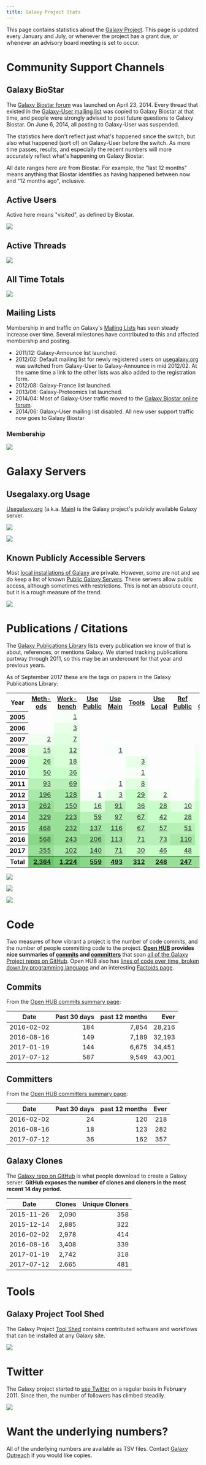 ```yaml
---
title: Galaxy Project Stats
---
```

This page contains statistics about the [Galaxy Project](/src/galaxy-project/index.md).  This page is updated every January and July, or whenever the project has a grant due, or whenever an advisory board meeting is set to occur.



# Community Support Channels

## Galaxy BioStar

The [Galaxy Biostar forum](https://biostar.usegalaxy.org/) was launched on April 23, 2014.  Every thread that existed in the [Galaxy-User mailing list](/src/galaxy-project/statistics/index.md#mailing-lists) was copied to Galaxy Biostar at that time, and people were strongly advised to post future questions to Galaxy Biostar.  On June 6, 2014, all posting to Galaxy-User was suspended.

The statistics here don't reflect just what's happened since the switch, but also what happened (sort of) on Galaxy-User before the switch.  As more time passes, results, and especially the recent numbers will more accurately reflect what's happening on Galaxy Biostar.

All date ranges here are from Biostar.  For example, the "last 12 months" means anything that Biostar identifies as having happened between now and "12 months ago", inclusive.

## Active Users

Active here means "visited", as defined by Biostar.

[![](/src/galaxy-project/statistics/biostar_active_users.png)](https://docs.google.com/spreadsheets/d/1mKs0ImBWgBPqi_05w2e2dvQw22O7cxZkavKSfZ1n2aA/pubchart?oid=540758257&format=interactive)

## Active Threads

[![](/src/galaxy-project/statistics/biostar_active_threads.png)](https://docs.google.com/spreadsheets/d/1mKs0ImBWgBPqi_05w2e2dvQw22O7cxZkavKSfZ1n2aA/pubchart?oid=1611142178&format=interactive)


## All Time Totals

[![](/src/galaxy-project/statistics/biostar_totals.png)](https://docs.google.com/spreadsheets/d/1mKs0ImBWgBPqi_05w2e2dvQw22O7cxZkavKSfZ1n2aA/pubchart?oid=851709991&format=interactive)


## Mailing Lists

Membership in and traffic on Galaxy's [Mailing Lists](/src/mailing-lists/index.md) has seen steady increase over time.  Several milestones have contributed to this and affected membership and posting.

* 2011/12: Galaxy-Announce list launched.
* 2012/02: Default mailing list for newly registered users on [usegalaxy.org](/src/main/index.md) was switched from Galaxy-User to Galaxy-Announce in mid 2012/02. At the same time a link to the other lists was also added to the registration form.
* 2012/08: Galaxy-France list launched.
* 2013/06: Galaxy-Proteomics list launched.
* 2014/04: Most of Galaxy-User traffic moved to the [Galaxy Biostar online forum](https://biostar.usegalaxy.org).
* 2014/06: Galaxy-User mailing list disabled.  All new user support traffic now goes to Galaxy Biostar

### Membership

[![](/src/galaxy-project/statistics/MailingListMemberships.png)](https://docs.google.com/spreadsheets/d/1jQ-Vbdvc8t6Tqw6DsfBBxIu4CGv8FJwY5SaJWkuf6LI/pubchart?oid=1250178895&format=interactive)

# Galaxy Servers

## Usegalaxy.org Usage

[Usegalaxy.org](https://usegalaxy.org/) (a.k.a. [Main](/src/main/index.md)) is the Galaxy project's publicly available Galaxy server.

[![](/src/galaxy-project/statistics/MainRegisteredUsersOverTime.png)](https://docs.google.com/spreadsheets/d/1i0SU5Hd_wrToZk5HgF71TXxDILQ42rNiIBsmPtgaHP0/pubchart?oid=558686006&format=interactive)

[![](/src/galaxy-project/statistics/MainRegisteredUsersPerMonth.png)](https://docs.google.com/spreadsheets/d/1i0SU5Hd_wrToZk5HgF71TXxDILQ42rNiIBsmPtgaHP0/pubchart?oid=909662767&format=interactive)

## Known Publicly Accessible Servers

Most [local installations of Galaxy](/src/admin/get-galaxy/index.md) are private.  However, some are not and we do keep a list of known [Public Galaxy Servers](/src/public-galaxy-servers/index.md).  These servers allow public access, although sometimes with restrictions.  This is not an absolute count, but it is a rough measure of the trend.

[![](/src/galaxy-project/statistics/public_servers.png)](https://docs.google.com/spreadsheets/d/1czXV7tWPPjQQiB-uk0NYsqmC967deQ9OLue0ByXntbs/pubchart?oid=289204282&format=interactive)


# Publications / Citations

The [Galaxy Publications Library](/src/galaxy-publications/index.md) lists every publication we know of that is about, references, or mentions Galaxy.  We started tracking publications partway through 2011, so this may be an undercount for that year and previous years.  

As of September 2017 these are the tags on papers in the Galaxy Publications Library:

<table class="table">
  <tr>
    <th> Year </th>
    <th> <a href="http://www.citeulike.org/group/16008/tag/methods">Meth- ods</a> </th>
    <th> <a href="http://www.citeulike.org/group/16008/tag/workbench">Work- bench</a> </th>
    <th> <a href="http://www.citeulike.org/group/16008/tag/usepublic">Use Public</a> </th>
    <th> <a href="http://www.citeulike.org/group/16008/tag/usemain">Use Main</a> </th>
    <th> <a href="http://www.citeulike.org/group/16008/tag/tools">Tools</a> </th>
    <th> <a href="http://www.citeulike.org/group/16008/tag/uselocal">Use Local</a> </th>
    <th> <a href="http://www.citeulike.org/group/16008/tag/refpublic">Ref Public</a> </th>
    <th> <a href="http://www.citeulike.org/group/16008/tag/isgalaxy">Is Galaxy</a> </th>
    <th> <a href="http://www.citeulike.org/group/16008/tag/cloud">Cloud</a> </th>
    <th> <a href="http://www.citeulike.org/group/16008/tag/other">Other</a> </th>
    <th> <a href="http://www.citeulike.org/group/16008/tag/reproducibility">Re- pro</a> </th>
    <th> <a href="http://www.citeulike.org/group/16008/tag/shared">Shared</a> </th>
    <th> <a href="http://www.citeulike.org/group/16008/tag/unknown">Un- known</a> </th>
    <th> <a href="http://www.citeulike.org/group/16008/tag/howto">How To</a> </th>
    <th> <a href="http://www.citeulike.org/group/16008/tag/project">Pro- ject</a> </th>
    <th> <a href="http://www.citeulike.org/group/16008/tag/visualization">Viz</a> </th>
    <th> <a href="http://www.citeulike.org/group/16008/tag/usecloud">Use Cloud</a> </th>
    <th> Total </th>
  </tr>
  <tr>
    <th> 2005 </th>
    <td >  </td>
    <td  style="text-align: right; background-color: #f8fff8;" > <a href="http://www.citeulike.org/search/group?search=Search+library&group_id=16008&q=year%3A2005+%26%26+tag%3Aworkbench">1</a> </td>
    <td >  </td>
    <td >  </td>
    <td >  </td>
    <td >  </td>
    <td >  </td>
    <td >  </td>
    <td >  </td>
    <td >  </td>
    <td >  </td>
    <td >  </td>
    <td >  </td>
    <td >  </td>
    <td  style="text-align: right; background-color: #f8fff8;" > <a href="http://www.citeulike.org/search/group?search=Search+library&group_id=16008&q=year%3A2005+%26%26+tag%3Aproject">1</a> </td>
    <td >  </td>
    <td >  </td>
    <td  style="text-align: right; background-color: #f0fff0;" > <a href="http://www.citeulike.org/search/group?search=Search+library&group_id=16008&q=year%3A2005">2</a> </td>
  </tr>
  <tr>
    <th> 2006 </th>
    <td >  </td>
    <td  style="text-align: right; background-color: #e8ffe8;" > <a href="http://www.citeulike.org/search/group?search=Search+library&group_id=16008&q=year%3A2006+%26%26+tag%3Aworkbench">3</a> </td>
    <td >  </td>
    <td >  </td>
    <td >  </td>
    <td >  </td>
    <td >  </td>
    <td >  </td>
    <td >  </td>
    <td >  </td>
    <td >  </td>
    <td >  </td>
    <td >  </td>
    <td  style="text-align: right; background-color: #f8fff8;" > <a href="http://www.citeulike.org/search/group?search=Search+library&group_id=16008&q=year%3A2006+%26%26+tag%3Ahowto">1</a> </td>
    <td >  </td>
    <td >  </td>
    <td >  </td>
    <td  style="text-align: right; background-color: #e8ffe8;" > <a href="http://www.citeulike.org/search/group?search=Search+library&group_id=16008&q=year%3A2006">4</a> </td>
  </tr>
  <tr>
    <th> 2007 </th>
    <td  style="text-align: right; background-color: #f0fff0;" > <a href="http://www.citeulike.org/search/group?search=Search+library&group_id=16008&q=year%3A2007+%26%26+tag%3Amethods">2</a> </td>
    <td  style="text-align: right; background-color: #e0ffe0;" > <a href="http://www.citeulike.org/search/group?search=Search+library&group_id=16008&q=year%3A2007+%26%26+tag%3Aworkbench">7</a> </td>
    <td >  </td>
    <td >  </td>
    <td >  </td>
    <td >  </td>
    <td >  </td>
    <td >  </td>
    <td  style="text-align: right; background-color: #f8fff8;" > <a href="http://www.citeulike.org/search/group?search=Search+library&group_id=16008&q=year%3A2007+%26%26+tag%3Acloud">1</a> </td>
    <td >  </td>
    <td >  </td>
    <td >  </td>
    <td >  </td>
    <td  style="text-align: right; background-color: #f0fff0;" > <a href="http://www.citeulike.org/search/group?search=Search+library&group_id=16008&q=year%3A2007+%26%26+tag%3Ahowto">2</a> </td>
    <td  style="text-align: right; background-color: #f0fff0;" > <a href="http://www.citeulike.org/search/group?search=Search+library&group_id=16008&q=year%3A2007+%26%26+tag%3Aproject">2</a> </td>
    <td >  </td>
    <td >  </td>
    <td  style="text-align: right; background-color: #d8ffd8;" > <a href="http://www.citeulike.org/search/group?search=Search+library&group_id=16008&q=year%3A2007">12</a> </td>
  </tr>
  <tr>
    <th> 2008 </th>
    <td  style="text-align: right; background-color: #d8ffd8;" > <a href="http://www.citeulike.org/search/group?search=Search+library&group_id=16008&q=year%3A2008+%26%26+tag%3Amethods">15</a> </td>
    <td  style="text-align: right; background-color: #d8ffd8;" > <a href="http://www.citeulike.org/search/group?search=Search+library&group_id=16008&q=year%3A2008+%26%26+tag%3Aworkbench">12</a> </td>
    <td >  </td>
    <td  style="text-align: right; background-color: #f8fff8;" > <a href="http://www.citeulike.org/search/group?search=Search+library&group_id=16008&q=year%3A2008+%26%26+tag%3Ausemain">1</a> </td>
    <td >  </td>
    <td >  </td>
    <td >  </td>
    <td  style="text-align: right; background-color: #f0fff0;" > <a href="http://www.citeulike.org/search/group?search=Search+library&group_id=16008&q=year%3A2008+%26%26+tag%3Aisgalaxy">2</a> </td>
    <td >  </td>
    <td >  </td>
    <td >  </td>
    <td >  </td>
    <td  style="text-align: right; background-color: #f0fff0;" > <a href="http://www.citeulike.org/search/group?search=Search+library&group_id=16008&q=year%3A2008+%26%26+tag%3Aunknown">2</a> </td>
    <td >  </td>
    <td  style="text-align: right; background-color: #f8fff8;" > <a href="http://www.citeulike.org/search/group?search=Search+library&group_id=16008&q=year%3A2008+%26%26+tag%3Aproject">1</a> </td>
    <td  style="text-align: right; background-color: #f8fff8;" > <a href="http://www.citeulike.org/search/group?search=Search+library&group_id=16008&q=year%3A2008+%26%26+tag%3Avisualization">1</a> </td>
    <td >  </td>
    <td  style="text-align: right; background-color: #c8ffc8;" > <a href="http://www.citeulike.org/search/group?search=Search+library&group_id=16008&q=year%3A2008">32</a> </td>
  </tr>
  <tr>
    <th> 2009 </th>
    <td  style="text-align: right; background-color: #c8ffc8;" > <a href="http://www.citeulike.org/search/group?search=Search+library&group_id=16008&q=year%3A2009+%26%26+tag%3Amethods">26</a> </td>
    <td  style="text-align: right; background-color: #d8ffd8;" > <a href="http://www.citeulike.org/search/group?search=Search+library&group_id=16008&q=year%3A2009+%26%26+tag%3Aworkbench">18</a> </td>
    <td >  </td>
    <td >  </td>
    <td  style="text-align: right; background-color: #e8ffe8;" > <a href="http://www.citeulike.org/search/group?search=Search+library&group_id=16008&q=year%3A2009+%26%26+tag%3Atools">3</a> </td>
    <td >  </td>
    <td >  </td>
    <td  style="text-align: right; background-color: #f0fff0;" > <a href="http://www.citeulike.org/search/group?search=Search+library&group_id=16008&q=year%3A2009+%26%26+tag%3Aisgalaxy">2</a> </td>
    <td >  </td>
    <td  style="text-align: right; background-color: #f8fff8;" > <a href="http://www.citeulike.org/search/group?search=Search+library&group_id=16008&q=year%3A2009+%26%26+tag%3Aother">1</a> </td>
    <td >  </td>
    <td  style="text-align: right; background-color: #f8fff8;" > <a href="http://www.citeulike.org/search/group?search=Search+library&group_id=16008&q=year%3A2009+%26%26+tag%3Ashared">1</a> </td>
    <td  style="text-align: right; background-color: #e8ffe8;" > <a href="http://www.citeulike.org/search/group?search=Search+library&group_id=16008&q=year%3A2009+%26%26+tag%3Aunknown">5</a> </td>
    <td  style="text-align: right; background-color: #f8fff8;" > <a href="http://www.citeulike.org/search/group?search=Search+library&group_id=16008&q=year%3A2009+%26%26+tag%3Ahowto">1</a> </td>
    <td >  </td>
    <td >  </td>
    <td >  </td>
    <td  style="text-align: right; background-color: #b8f0b8;" > <a href="http://www.citeulike.org/search/group?search=Search+library&group_id=16008&q=year%3A2009">53</a> </td>
  </tr>
  <tr>
    <th> 2010 </th>
    <td  style="text-align: right; background-color: #c8ffc8;" > <a href="http://www.citeulike.org/search/group?search=Search+library&group_id=16008&q=year%3A2010+%26%26+tag%3Amethods">50</a> </td>
    <td  style="text-align: right; background-color: #c8ffc8;" > <a href="http://www.citeulike.org/search/group?search=Search+library&group_id=16008&q=year%3A2010+%26%26+tag%3Aworkbench">36</a> </td>
    <td >  </td>
    <td >  </td>
    <td  style="text-align: right; background-color: #f8fff8;" > <a href="http://www.citeulike.org/search/group?search=Search+library&group_id=16008&q=year%3A2010+%26%26+tag%3Atools">1</a> </td>
    <td >  </td>
    <td >  </td>
    <td  style="text-align: right; background-color: #e8ffe8;" > <a href="http://www.citeulike.org/search/group?search=Search+library&group_id=16008&q=year%3A2010+%26%26+tag%3Aisgalaxy">5</a> </td>
    <td >  </td>
    <td  style="text-align: right; background-color: #f8fff8;" > <a href="http://www.citeulike.org/search/group?search=Search+library&group_id=16008&q=year%3A2010+%26%26+tag%3Aother">1</a> </td>
    <td >  </td>
    <td  style="text-align: right; background-color: #f8fff8;" > <a href="http://www.citeulike.org/search/group?search=Search+library&group_id=16008&q=year%3A2010+%26%26+tag%3Ashared">1</a> </td>
    <td  style="text-align: right; background-color: #e0ffe0;" > <a href="http://www.citeulike.org/search/group?search=Search+library&group_id=16008&q=year%3A2010+%26%26+tag%3Aunknown">7</a> </td>
    <td  style="text-align: right; background-color: #e8ffe8;" > <a href="http://www.citeulike.org/search/group?search=Search+library&group_id=16008&q=year%3A2010+%26%26+tag%3Ahowto">3</a> </td>
    <td  style="text-align: right; background-color: #e8ffe8;" > <a href="http://www.citeulike.org/search/group?search=Search+library&group_id=16008&q=year%3A2010+%26%26+tag%3Aproject">5</a> </td>
    <td >  </td>
    <td >  </td>
    <td  style="text-align: right; background-color: #a8e8a8;" > <a href="http://www.citeulike.org/search/group?search=Search+library&group_id=16008&q=year%3A2010">107</a> </td>
  </tr>
  <tr>
    <th> 2011 </th>
    <td  style="text-align: right; background-color: #b8f0b8;" > <a href="http://www.citeulike.org/search/group?search=Search+library&group_id=16008&q=year%3A2011+%26%26+tag%3Amethods">93</a> </td>
    <td  style="text-align: right; background-color: #b8f0b8;" > <a href="http://www.citeulike.org/search/group?search=Search+library&group_id=16008&q=year%3A2011+%26%26+tag%3Aworkbench">69</a> </td>
    <td >  </td>
    <td  style="text-align: right; background-color: #f8fff8;" > <a href="http://www.citeulike.org/search/group?search=Search+library&group_id=16008&q=year%3A2011+%26%26+tag%3Ausemain">1</a> </td>
    <td  style="text-align: right; background-color: #e0ffe0;" > <a href="http://www.citeulike.org/search/group?search=Search+library&group_id=16008&q=year%3A2011+%26%26+tag%3Atools">8</a> </td>
    <td >  </td>
    <td >  </td>
    <td  style="text-align: right; background-color: #d8ffd8;" > <a href="http://www.citeulike.org/search/group?search=Search+library&group_id=16008&q=year%3A2011+%26%26+tag%3Aisgalaxy">16</a> </td>
    <td  style="text-align: right; background-color: #e8ffe8;" > <a href="http://www.citeulike.org/search/group?search=Search+library&group_id=16008&q=year%3A2011+%26%26+tag%3Acloud">3</a> </td>
    <td >  </td>
    <td  style="text-align: right; background-color: #e0ffe0;" > <a href="http://www.citeulike.org/search/group?search=Search+library&group_id=16008&q=year%3A2011+%26%26+tag%3Areproducibility">6</a> </td>
    <td  style="text-align: right; background-color: #e0ffe0;" > <a href="http://www.citeulike.org/search/group?search=Search+library&group_id=16008&q=year%3A2011+%26%26+tag%3Ashared">8</a> </td>
    <td  style="text-align: right; background-color: #e8ffe8;" > <a href="http://www.citeulike.org/search/group?search=Search+library&group_id=16008&q=year%3A2011+%26%26+tag%3Aunknown">3</a> </td>
    <td  style="text-align: right; background-color: #e8ffe8;" > <a href="http://www.citeulike.org/search/group?search=Search+library&group_id=16008&q=year%3A2011+%26%26+tag%3Ahowto">4</a> </td>
    <td  style="text-align: right; background-color: #e0ffe0;" > <a href="http://www.citeulike.org/search/group?search=Search+library&group_id=16008&q=year%3A2011+%26%26+tag%3Aproject">6</a> </td>
    <td  style="text-align: right; background-color: #f8fff8;" > <a href="http://www.citeulike.org/search/group?search=Search+library&group_id=16008&q=year%3A2011+%26%26+tag%3Avisualization">1</a> </td>
    <td >  </td>
    <td  style="text-align: right; background-color: #98e098;" > <a href="http://www.citeulike.org/search/group?search=Search+library&group_id=16008&q=year%3A2011">204</a> </td>
  </tr>
  <tr>
    <th> 2012 </th>
    <td  style="text-align: right; background-color: #a8e8a8;" > <a href="http://www.citeulike.org/search/group?search=Search+library&group_id=16008&q=year%3A2012+%26%26+tag%3Amethods">196</a> </td>
    <td  style="text-align: right; background-color: #a8e8a8;" > <a href="http://www.citeulike.org/search/group?search=Search+library&group_id=16008&q=year%3A2012+%26%26+tag%3Aworkbench">128</a> </td>
    <td  style="text-align: right; background-color: #f8fff8;" > <a href="http://www.citeulike.org/search/group?search=Search+library&group_id=16008&q=year%3A2012+%26%26+tag%3Ausepublic">1</a> </td>
    <td  style="text-align: right; background-color: #e8ffe8;" > <a href="http://www.citeulike.org/search/group?search=Search+library&group_id=16008&q=year%3A2012+%26%26+tag%3Ausemain">3</a> </td>
    <td  style="text-align: right; background-color: #c8ffc8;" > <a href="http://www.citeulike.org/search/group?search=Search+library&group_id=16008&q=year%3A2012+%26%26+tag%3Atools">29</a> </td>
    <td  style="text-align: right; background-color: #f0fff0;" > <a href="http://www.citeulike.org/search/group?search=Search+library&group_id=16008&q=year%3A2012+%26%26+tag%3Auselocal">2</a> </td>
    <td >  </td>
    <td  style="text-align: right; background-color: #d8ffd8;" > <a href="http://www.citeulike.org/search/group?search=Search+library&group_id=16008&q=year%3A2012+%26%26+tag%3Aisgalaxy">15</a> </td>
    <td  style="text-align: right; background-color: #d8ffd8;" > <a href="http://www.citeulike.org/search/group?search=Search+library&group_id=16008&q=year%3A2012+%26%26+tag%3Acloud">13</a> </td>
    <td  style="text-align: right; background-color: #e0ffe0;" > <a href="http://www.citeulike.org/search/group?search=Search+library&group_id=16008&q=year%3A2012+%26%26+tag%3Aother">9</a> </td>
    <td  style="text-align: right; background-color: #e0ffe0;" > <a href="http://www.citeulike.org/search/group?search=Search+library&group_id=16008&q=year%3A2012+%26%26+tag%3Areproducibility">7</a> </td>
    <td  style="text-align: right; background-color: #d8ffd8;" > <a href="http://www.citeulike.org/search/group?search=Search+library&group_id=16008&q=year%3A2012+%26%26+tag%3Ashared">12</a> </td>
    <td  style="text-align: right; background-color: #e0ffe0;" > <a href="http://www.citeulike.org/search/group?search=Search+library&group_id=16008&q=year%3A2012+%26%26+tag%3Aunknown">10</a> </td>
    <td  style="text-align: right; background-color: #d8ffd8;" > <a href="http://www.citeulike.org/search/group?search=Search+library&group_id=16008&q=year%3A2012+%26%26+tag%3Ahowto">12</a> </td>
    <td  style="text-align: right; background-color: #e0ffe0;" > <a href="http://www.citeulike.org/search/group?search=Search+library&group_id=16008&q=year%3A2012+%26%26+tag%3Aproject">10</a> </td>
    <td  style="text-align: right; background-color: #f0fff0;" > <a href="http://www.citeulike.org/search/group?search=Search+library&group_id=16008&q=year%3A2012+%26%26+tag%3Avisualization">2</a> </td>
    <td >  </td>
    <td  style="text-align: right; background-color: #98e098;" > <a href="http://www.citeulike.org/search/group?search=Search+library&group_id=16008&q=year%3A2012">396</a> </td>
  </tr>
  <tr>
    <th> 2013 </th>
    <td  style="text-align: right; background-color: #98e098;" > <a href="http://www.citeulike.org/search/group?search=Search+library&group_id=16008&q=year%3A2013+%26%26+tag%3Amethods">262</a> </td>
    <td  style="text-align: right; background-color: #a8e8a8;" > <a href="http://www.citeulike.org/search/group?search=Search+library&group_id=16008&q=year%3A2013+%26%26+tag%3Aworkbench">150</a> </td>
    <td  style="text-align: right; background-color: #d8ffd8;" > <a href="http://www.citeulike.org/search/group?search=Search+library&group_id=16008&q=year%3A2013+%26%26+tag%3Ausepublic">16</a> </td>
    <td  style="text-align: right; background-color: #b8f0b8;" > <a href="http://www.citeulike.org/search/group?search=Search+library&group_id=16008&q=year%3A2013+%26%26+tag%3Ausemain">91</a> </td>
    <td  style="text-align: right; background-color: #c8ffc8;" > <a href="http://www.citeulike.org/search/group?search=Search+library&group_id=16008&q=year%3A2013+%26%26+tag%3Atools">36</a> </td>
    <td  style="text-align: right; background-color: #c8ffc8;" > <a href="http://www.citeulike.org/search/group?search=Search+library&group_id=16008&q=year%3A2013+%26%26+tag%3Auselocal">28</a> </td>
    <td  style="text-align: right; background-color: #e0ffe0;" > <a href="http://www.citeulike.org/search/group?search=Search+library&group_id=16008&q=year%3A2013+%26%26+tag%3Arefpublic">10</a> </td>
    <td  style="text-align: right; background-color: #c8ffc8;" > <a href="http://www.citeulike.org/search/group?search=Search+library&group_id=16008&q=year%3A2013+%26%26+tag%3Aisgalaxy">26</a> </td>
    <td  style="text-align: right; background-color: #c8ffc8;" > <a href="http://www.citeulike.org/search/group?search=Search+library&group_id=16008&q=year%3A2013+%26%26+tag%3Acloud">23</a> </td>
    <td  style="text-align: right; background-color: #e0ffe0;" > <a href="http://www.citeulike.org/search/group?search=Search+library&group_id=16008&q=year%3A2013+%26%26+tag%3Aother">9</a> </td>
    <td  style="text-align: right; background-color: #e0ffe0;" > <a href="http://www.citeulike.org/search/group?search=Search+library&group_id=16008&q=year%3A2013+%26%26+tag%3Areproducibility">8</a> </td>
    <td  style="text-align: right; background-color: #c8ffc8;" > <a href="http://www.citeulike.org/search/group?search=Search+library&group_id=16008&q=year%3A2013+%26%26+tag%3Ashared">22</a> </td>
    <td  style="text-align: right; background-color: #d8ffd8;" > <a href="http://www.citeulike.org/search/group?search=Search+library&group_id=16008&q=year%3A2013+%26%26+tag%3Aunknown">13</a> </td>
    <td  style="text-align: right; background-color: #e0ffe0;" > <a href="http://www.citeulike.org/search/group?search=Search+library&group_id=16008&q=year%3A2013+%26%26+tag%3Ahowto">7</a> </td>
    <td  style="text-align: right; background-color: #e0ffe0;" > <a href="http://www.citeulike.org/search/group?search=Search+library&group_id=16008&q=year%3A2013+%26%26+tag%3Aproject">6</a> </td>
    <td  style="text-align: right; background-color: #e8ffe8;" > <a href="http://www.citeulike.org/search/group?search=Search+library&group_id=16008&q=year%3A2013+%26%26+tag%3Avisualization">3</a> </td>
    <td  style="text-align: right; background-color: #f0fff0;" > <a href="http://www.citeulike.org/search/group?search=Search+library&group_id=16008&q=year%3A2013+%26%26+tag%3Ausecloud">2</a> </td>
    <td  style="text-align: right; background-color: #98e098;" > <a href="http://www.citeulike.org/search/group?search=Search+library&group_id=16008&q=year%3A2013">499</a> </td>
  </tr>
  <tr>
    <th> 2014 </th>
    <td  style="text-align: right; background-color: #98e098;" > <a href="http://www.citeulike.org/search/group?search=Search+library&group_id=16008&q=year%3A2014+%26%26+tag%3Amethods">329</a> </td>
    <td  style="text-align: right; background-color: #98e098;" > <a href="http://www.citeulike.org/search/group?search=Search+library&group_id=16008&q=year%3A2014+%26%26+tag%3Aworkbench">223</a> </td>
    <td  style="text-align: right; background-color: #b8f0b8;" > <a href="http://www.citeulike.org/search/group?search=Search+library&group_id=16008&q=year%3A2014+%26%26+tag%3Ausepublic">59</a> </td>
    <td  style="text-align: right; background-color: #b8f0b8;" > <a href="http://www.citeulike.org/search/group?search=Search+library&group_id=16008&q=year%3A2014+%26%26+tag%3Ausemain">97</a> </td>
    <td  style="text-align: right; background-color: #b8f0b8;" > <a href="http://www.citeulike.org/search/group?search=Search+library&group_id=16008&q=year%3A2014+%26%26+tag%3Atools">67</a> </td>
    <td  style="text-align: right; background-color: #c8ffc8;" > <a href="http://www.citeulike.org/search/group?search=Search+library&group_id=16008&q=year%3A2014+%26%26+tag%3Auselocal">42</a> </td>
    <td  style="text-align: right; background-color: #c8ffc8;" > <a href="http://www.citeulike.org/search/group?search=Search+library&group_id=16008&q=year%3A2014+%26%26+tag%3Arefpublic">28</a> </td>
    <td  style="text-align: right; background-color: #c8ffc8;" > <a href="http://www.citeulike.org/search/group?search=Search+library&group_id=16008&q=year%3A2014+%26%26+tag%3Aisgalaxy">47</a> </td>
    <td  style="text-align: right; background-color: #c8ffc8;" > <a href="http://www.citeulike.org/search/group?search=Search+library&group_id=16008&q=year%3A2014+%26%26+tag%3Acloud">40</a> </td>
    <td  style="text-align: right; background-color: #c8ffc8;" > <a href="http://www.citeulike.org/search/group?search=Search+library&group_id=16008&q=year%3A2014+%26%26+tag%3Aother">40</a> </td>
    <td  style="text-align: right; background-color: #c8ffc8;" > <a href="http://www.citeulike.org/search/group?search=Search+library&group_id=16008&q=year%3A2014+%26%26+tag%3Areproducibility">25</a> </td>
    <td  style="text-align: right; background-color: #c8ffc8;" > <a href="http://www.citeulike.org/search/group?search=Search+library&group_id=16008&q=year%3A2014+%26%26+tag%3Ashared">23</a> </td>
    <td  style="text-align: right; background-color: #e0ffe0;" > <a href="http://www.citeulike.org/search/group?search=Search+library&group_id=16008&q=year%3A2014+%26%26+tag%3Aunknown">8</a> </td>
    <td  style="text-align: right; background-color: #d8ffd8;" > <a href="http://www.citeulike.org/search/group?search=Search+library&group_id=16008&q=year%3A2014+%26%26+tag%3Ahowto">11</a> </td>
    <td  style="text-align: right; background-color: #e0ffe0;" > <a href="http://www.citeulike.org/search/group?search=Search+library&group_id=16008&q=year%3A2014+%26%26+tag%3Aproject">7</a> </td>
    <td  style="text-align: right; background-color: #e0ffe0;" > <a href="http://www.citeulike.org/search/group?search=Search+library&group_id=16008&q=year%3A2014+%26%26+tag%3Avisualization">8</a> </td>
    <td  style="text-align: right; background-color: #f8fff8;" > <a href="http://www.citeulike.org/search/group?search=Search+library&group_id=16008&q=year%3A2014+%26%26+tag%3Ausecloud">1</a> </td>
    <td  style="text-align: right; background-color: #88d888;" > <a href="http://www.citeulike.org/search/group?search=Search+library&group_id=16008&q=year%3A2014">733</a> </td>
  </tr>
  <tr>
    <th> 2015 </th>
    <td  style="text-align: right; background-color: #98e098;" > <a href="http://www.citeulike.org/search/group?search=Search+library&group_id=16008&q=year%3A2015+%26%26+tag%3Amethods">468</a> </td>
    <td  style="text-align: right; background-color: #98e098;" > <a href="http://www.citeulike.org/search/group?search=Search+library&group_id=16008&q=year%3A2015+%26%26+tag%3Aworkbench">232</a> </td>
    <td  style="text-align: right; background-color: #a8e8a8;" > <a href="http://www.citeulike.org/search/group?search=Search+library&group_id=16008&q=year%3A2015+%26%26+tag%3Ausepublic">137</a> </td>
    <td  style="text-align: right; background-color: #a8e8a8;" > <a href="http://www.citeulike.org/search/group?search=Search+library&group_id=16008&q=year%3A2015+%26%26+tag%3Ausemain">116</a> </td>
    <td  style="text-align: right; background-color: #b8f0b8;" > <a href="http://www.citeulike.org/search/group?search=Search+library&group_id=16008&q=year%3A2015+%26%26+tag%3Atools">67</a> </td>
    <td  style="text-align: right; background-color: #b8f0b8;" > <a href="http://www.citeulike.org/search/group?search=Search+library&group_id=16008&q=year%3A2015+%26%26+tag%3Auselocal">57</a> </td>
    <td  style="text-align: right; background-color: #b8f0b8;" > <a href="http://www.citeulike.org/search/group?search=Search+library&group_id=16008&q=year%3A2015+%26%26+tag%3Arefpublic">51</a> </td>
    <td  style="text-align: right; background-color: #c8ffc8;" > <a href="http://www.citeulike.org/search/group?search=Search+library&group_id=16008&q=year%3A2015+%26%26+tag%3Aisgalaxy">47</a> </td>
    <td  style="text-align: right; background-color: #c8ffc8;" > <a href="http://www.citeulike.org/search/group?search=Search+library&group_id=16008&q=year%3A2015+%26%26+tag%3Acloud">49</a> </td>
    <td  style="text-align: right; background-color: #c8ffc8;" > <a href="http://www.citeulike.org/search/group?search=Search+library&group_id=16008&q=year%3A2015+%26%26+tag%3Aother">34</a> </td>
    <td  style="text-align: right; background-color: #c8ffc8;" > <a href="http://www.citeulike.org/search/group?search=Search+library&group_id=16008&q=year%3A2015+%26%26+tag%3Areproducibility">23</a> </td>
    <td  style="text-align: right; background-color: #c8ffc8;" > <a href="http://www.citeulike.org/search/group?search=Search+library&group_id=16008&q=year%3A2015+%26%26+tag%3Ashared">23</a> </td>
    <td  style="text-align: right; background-color: #d8ffd8;" > <a href="http://www.citeulike.org/search/group?search=Search+library&group_id=16008&q=year%3A2015+%26%26+tag%3Aunknown">14</a> </td>
    <td  style="text-align: right; background-color: #e0ffe0;" > <a href="http://www.citeulike.org/search/group?search=Search+library&group_id=16008&q=year%3A2015+%26%26+tag%3Ahowto">8</a> </td>
    <td  style="text-align: right; background-color: #d8ffd8;" > <a href="http://www.citeulike.org/search/group?search=Search+library&group_id=16008&q=year%3A2015+%26%26+tag%3Aproject">11</a> </td>
    <td  style="text-align: right; background-color: #e0ffe0;" > <a href="http://www.citeulike.org/search/group?search=Search+library&group_id=16008&q=year%3A2015+%26%26+tag%3Avisualization">7</a> </td>
    <td  style="text-align: right; background-color: #f0fff0;" > <a href="http://www.citeulike.org/search/group?search=Search+library&group_id=16008&q=year%3A2015+%26%26+tag%3Ausecloud">2</a> </td>
    <td  style="text-align: right; background-color: #88d888;" > <a href="http://www.citeulike.org/search/group?search=Search+library&group_id=16008&q=year%3A2015">920</a> </td>
  </tr>
  <tr>
    <th> 2016 </th>
    <td  style="text-align: right; background-color: #88d888;" > <a href="http://www.citeulike.org/search/group?search=Search+library&group_id=16008&q=year%3A2016+%26%26+tag%3Amethods">568</a> </td>
    <td  style="text-align: right; background-color: #98e098;" > <a href="http://www.citeulike.org/search/group?search=Search+library&group_id=16008&q=year%3A2016+%26%26+tag%3Aworkbench">243</a> </td>
    <td  style="text-align: right; background-color: #98e098;" > <a href="http://www.citeulike.org/search/group?search=Search+library&group_id=16008&q=year%3A2016+%26%26+tag%3Ausepublic">206</a> </td>
    <td  style="text-align: right; background-color: #a8e8a8;" > <a href="http://www.citeulike.org/search/group?search=Search+library&group_id=16008&q=year%3A2016+%26%26+tag%3Ausemain">113</a> </td>
    <td  style="text-align: right; background-color: #b8f0b8;" > <a href="http://www.citeulike.org/search/group?search=Search+library&group_id=16008&q=year%3A2016+%26%26+tag%3Atools">71</a> </td>
    <td  style="text-align: right; background-color: #b8f0b8;" > <a href="http://www.citeulike.org/search/group?search=Search+library&group_id=16008&q=year%3A2016+%26%26+tag%3Auselocal">73</a> </td>
    <td  style="text-align: right; background-color: #a8e8a8;" > <a href="http://www.citeulike.org/search/group?search=Search+library&group_id=16008&q=year%3A2016+%26%26+tag%3Arefpublic">110</a> </td>
    <td  style="text-align: right; background-color: #c8ffc8;" > <a href="http://www.citeulike.org/search/group?search=Search+library&group_id=16008&q=year%3A2016+%26%26+tag%3Aisgalaxy">46</a> </td>
    <td  style="text-align: right; background-color: #c8ffc8;" > <a href="http://www.citeulike.org/search/group?search=Search+library&group_id=16008&q=year%3A2016+%26%26+tag%3Acloud">34</a> </td>
    <td  style="text-align: right; background-color: #c8ffc8;" > <a href="http://www.citeulike.org/search/group?search=Search+library&group_id=16008&q=year%3A2016+%26%26+tag%3Aother">49</a> </td>
    <td  style="text-align: right; background-color: #c8ffc8;" > <a href="http://www.citeulike.org/search/group?search=Search+library&group_id=16008&q=year%3A2016+%26%26+tag%3Areproducibility">42</a> </td>
    <td  style="text-align: right; background-color: #d8ffd8;" > <a href="http://www.citeulike.org/search/group?search=Search+library&group_id=16008&q=year%3A2016+%26%26+tag%3Ashared">20</a> </td>
    <td  style="text-align: right; background-color: #d8ffd8;" > <a href="http://www.citeulike.org/search/group?search=Search+library&group_id=16008&q=year%3A2016+%26%26+tag%3Aunknown">15</a> </td>
    <td  style="text-align: right; background-color: #d8ffd8;" > <a href="http://www.citeulike.org/search/group?search=Search+library&group_id=16008&q=year%3A2016+%26%26+tag%3Ahowto">18</a> </td>
    <td  style="text-align: right; background-color: #e0ffe0;" > <a href="http://www.citeulike.org/search/group?search=Search+library&group_id=16008&q=year%3A2016+%26%26+tag%3Aproject">8</a> </td>
    <td  style="text-align: right; background-color: #e0ffe0;" > <a href="http://www.citeulike.org/search/group?search=Search+library&group_id=16008&q=year%3A2016+%26%26+tag%3Avisualization">9</a> </td>
    <td  style="text-align: right; background-color: #e8ffe8;" > <a href="http://www.citeulike.org/search/group?search=Search+library&group_id=16008&q=year%3A2016+%26%26+tag%3Ausecloud">3</a> </td>
    <td  style="text-align: right; background-color: #78d078;" > <a href="http://www.citeulike.org/search/group?search=Search+library&group_id=16008&q=year%3A2016">1,105</a> </td>
  </tr>
  <tr>
    <th> 2017 </th>
    <td  style="text-align: right; background-color: #98e098;" > <a href="http://www.citeulike.org/search/group?search=Search+library&group_id=16008&q=year%3A2017+%26%26+tag%3Amethods">355</a> </td>
    <td  style="text-align: right; background-color: #a8e8a8;" > <a href="http://www.citeulike.org/search/group?search=Search+library&group_id=16008&q=year%3A2017+%26%26+tag%3Aworkbench">102</a> </td>
    <td  style="text-align: right; background-color: #a8e8a8;" > <a href="http://www.citeulike.org/search/group?search=Search+library&group_id=16008&q=year%3A2017+%26%26+tag%3Ausepublic">140</a> </td>
    <td  style="text-align: right; background-color: #b8f0b8;" > <a href="http://www.citeulike.org/search/group?search=Search+library&group_id=16008&q=year%3A2017+%26%26+tag%3Ausemain">71</a> </td>
    <td  style="text-align: right; background-color: #c8ffc8;" > <a href="http://www.citeulike.org/search/group?search=Search+library&group_id=16008&q=year%3A2017+%26%26+tag%3Atools">30</a> </td>
    <td  style="text-align: right; background-color: #c8ffc8;" > <a href="http://www.citeulike.org/search/group?search=Search+library&group_id=16008&q=year%3A2017+%26%26+tag%3Auselocal">46</a> </td>
    <td  style="text-align: right; background-color: #c8ffc8;" > <a href="http://www.citeulike.org/search/group?search=Search+library&group_id=16008&q=year%3A2017+%26%26+tag%3Arefpublic">48</a> </td>
    <td  style="text-align: right; background-color: #c8ffc8;" > <a href="http://www.citeulike.org/search/group?search=Search+library&group_id=16008&q=year%3A2017+%26%26+tag%3Aisgalaxy">31</a> </td>
    <td  style="text-align: right; background-color: #d8ffd8;" > <a href="http://www.citeulike.org/search/group?search=Search+library&group_id=16008&q=year%3A2017+%26%26+tag%3Acloud">13</a> </td>
    <td  style="text-align: right; background-color: #d8ffd8;" > <a href="http://www.citeulike.org/search/group?search=Search+library&group_id=16008&q=year%3A2017+%26%26+tag%3Aother">17</a> </td>
    <td  style="text-align: right; background-color: #c8ffc8;" > <a href="http://www.citeulike.org/search/group?search=Search+library&group_id=16008&q=year%3A2017+%26%26+tag%3Areproducibility">34</a> </td>
    <td  style="text-align: right; background-color: #d8ffd8;" > <a href="http://www.citeulike.org/search/group?search=Search+library&group_id=16008&q=year%3A2017+%26%26+tag%3Ashared">11</a> </td>
    <td  style="text-align: right; background-color: #d8ffd8;" > <a href="http://www.citeulike.org/search/group?search=Search+library&group_id=16008&q=year%3A2017+%26%26+tag%3Aunknown">12</a> </td>
    <td  style="text-align: right; background-color: #e8ffe8;" > <a href="http://www.citeulike.org/search/group?search=Search+library&group_id=16008&q=year%3A2017+%26%26+tag%3Ahowto">4</a> </td>
    <td  style="text-align: right; background-color: #f8fff8;" > <a href="http://www.citeulike.org/search/group?search=Search+library&group_id=16008&q=year%3A2017+%26%26+tag%3Aproject">1</a> </td>
    <td  style="text-align: right; background-color: #f0fff0;" > <a href="http://www.citeulike.org/search/group?search=Search+library&group_id=16008&q=year%3A2017+%26%26+tag%3Avisualization">2</a> </td>
    <td >  </td>
    <td  style="text-align: right; background-color: #88d888;" > <a href="http://www.citeulike.org/search/group?search=Search+library&group_id=16008&q=year%3A2017">601</a> </td>
  </tr>
  <tr>
    <th> Total </th>
    <th  style="text-align: right; background-color: #68c868;" > <a href="http://www.citeulike.org/group/16008/tag/methods">2,364</a> </th>
    <th  style="text-align: right; background-color: #78d078;" > <a href="http://www.citeulike.org/group/16008/tag/workbench">1,224</a> </th>
    <th  style="text-align: right; background-color: #88d888;" > <a href="http://www.citeulike.org/group/16008/tag/usepublic">559</a> </th>
    <th  style="text-align: right; background-color: #98e098;" > <a href="http://www.citeulike.org/group/16008/tag/usemain">493</a> </th>
    <th  style="text-align: right; background-color: #98e098;" > <a href="http://www.citeulike.org/group/16008/tag/tools">312</a> </th>
    <th  style="text-align: right; background-color: #98e098;" > <a href="http://www.citeulike.org/group/16008/tag/uselocal">248</a> </th>
    <th  style="text-align: right; background-color: #98e098;" > <a href="http://www.citeulike.org/group/16008/tag/refpublic">247</a> </th>
    <th  style="text-align: right; background-color: #98e098;" > <a href="http://www.citeulike.org/group/16008/tag/isgalaxy">237</a> </th>
    <th  style="text-align: right; background-color: #a8e8a8;" > <a href="http://www.citeulike.org/group/16008/tag/cloud">176</a> </th>
    <th  style="text-align: right; background-color: #a8e8a8;" > <a href="http://www.citeulike.org/group/16008/tag/other">160</a> </th>
    <th  style="text-align: right; background-color: #a8e8a8;" > <a href="http://www.citeulike.org/group/16008/tag/reproducibility">145</a> </th>
    <th  style="text-align: right; background-color: #a8e8a8;" > <a href="http://www.citeulike.org/group/16008/tag/shared">121</a> </th>
    <th  style="text-align: right; background-color: #b8f0b8;" > <a href="http://www.citeulike.org/group/16008/tag/unknown">89</a> </th>
    <th  style="text-align: right; background-color: #b8f0b8;" > <a href="http://www.citeulike.org/group/16008/tag/howto">71</a> </th>
    <th  style="text-align: right; background-color: #b8f0b8;" > <a href="http://www.citeulike.org/group/16008/tag/project">58</a> </th>
    <th  style="text-align: right; background-color: #c8ffc8;" > <a href="http://www.citeulike.org/group/16008/tag/visualization">33</a> </th>
    <th  style="text-align: right; background-color: #e0ffe0;" > <a href="http://www.citeulike.org/group/16008/tag/usecloud">8</a> </th>
    <th  style="text-align: right; background-color: #68c868;" > 4,668 </th>
  </tr>
</table>



[![](/src/galaxy-project/statistics/PublicationPerYearGraphCumulative.png)](https://docs.google.com/spreadsheets/d/1KpEdoBFxgc7ILCXTNRtJdrswADM8qHrXUgn-_dGR5z4/pubchart?oid=2103350890&format=interactive)

[![](/src/galaxy-project/statistics/PublicationPerYearGraph.png)](https://docs.google.com/spreadsheets/d/1KpEdoBFxgc7ILCXTNRtJdrswADM8qHrXUgn-_dGR5z4/pubchart?oid=1984173771&format=interactive)

[![](/src/galaxy-project/statistics/PublicationTagsPerYearGraph.png)](https://docs.google.com/spreadsheets/d/1KpEdoBFxgc7ILCXTNRtJdrswADM8qHrXUgn-_dGR5z4/pubchart?oid=1403468135&format=interactive)


# Code

Two measures of how vibrant a project is the number of code commits, and the number of people committing code to the project.  **[Open HUB](https://www.openhub.net/p/galaxybx/) provides nice summaries of [commits](https://www.openhub.net/p/galaxybx/commits/summary) and [committers](https://www.openhub.net/p/galaxybx/contributors)** that span [all of the Galaxy Project repos on GitHub](https://github.com/galaxyproject/). Open HUB also has [lines of code over time, broken down by programming language](https://www.openhub.net/p/galaxybx/analyses/latest/languages_summary) and an interesting [Factoids page](https://www.openhub.net/p/galaxybx/factoids).

## Commits

From the [Open HUB commits summary page](https://www.openhub.net/p/galaxybx/commits/summary):

| Date       | Past 30 days | past 12 months |   Ever |
|------------|-------------:|---------------:|-------:|
| 2016-02-02 |          184 |          7,854 | 28,216 |
| 2016-08-16 |          149 |          7,189 | 32,193 |
| 2017-01-19 |          144 |          6,675 | 34,451 |
| 2017-07-12 |          587 |          9,549 | 43,001 |


## Committers

From the [Open HUB committers summary page](https://www.openhub.net/p/galaxybx/contributors):

| Date       | Past 30 days | past 12 months |   Ever |
|------------|-------------:|---------------:|-------:|
| 2016-02-02 |           24 |            120 |    218 |
| 2016-08-16 |           18 |            123 |    282 |
| 2017-07-12 |           36 |            162 |    357 |


## Galaxy Clones

The [Galaxy repo on GitHub](https://github.com/galaxyproject/galaxy) is what people download to create a Galaxy server.  **GitHub exposes the number of clones and cloners in the most recent 14 day period.**

| Date       | Clones | Unique Cloners |
|------------|-------:|---------------:|
| 2015-11-26 |  2,090 |            358 |
| 2015-12-14 |  2,885 |            322 |
| 2016-02-02 |  2,978 |            414 |
| 2016-08-16 |  3,408 |            339 |
| 2017-01-19 |  2,742 |            318 |
| 2017-07-12 |  2.665 |            481 |

# Tools

## Galaxy Project Tool Shed

The Galaxy Project [Tool Shed](/src/toolshed/index.md) contains contributed software and workflows that can be installed at any Galaxy site.

[![](/src/galaxy-project/statistics/toolshed.png)](https://docs.google.com/spreadsheets/d/1mS2jw3SbOYYf4ENZbXheKJkoZhaF3EawCZRQ2LmRX70/pubchart?oid=1627508974&format=interactive)


# Twitter

The Galaxy project started to [use Twitter](/src/galaxy-on-twitter/index.md) on a regular basis in February 2011.  Since then, the number of followers has climbed steadily.

[![](/src/galaxy-project/statistics/TwitterFollowersOverTime.png)](https://docs.google.com/spreadsheets/d/1L3U_EyYanORYmVQmlCNZ6SQlmeGIpf85aPGwK0SzhZI/pubchart?oid=1683239097&format=interactive)


# Want the underlying numbers?

All of the underlying numbers are available as TSV files.  Contact [Galaxy Outreach](mailto:outreach@galaxyproject.org) if you would like copies.
